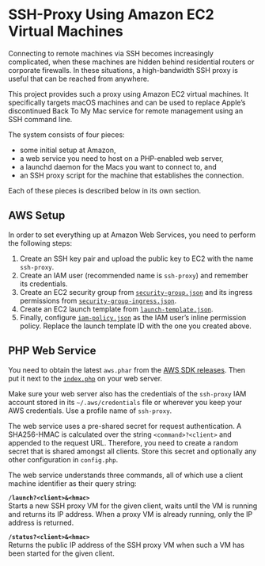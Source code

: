 SSH-Proxy Using Amazon EC2 Virtual Machines
===========================================

Connecting to remote machines via SSH becomes increasingly complicated, when these machines 
are hidden behind residential routers or corporate firewalls. In these situations, a 
high-bandwidth SSH proxy is useful that can be reached from anywhere.

This project provides such a proxy using Amazon EC2 virtual machines. It specifically 
targets macOS machines and can be used to replace Apple’s discontinued Back To My Mac 
service for remote management using an SSH command line.

The system consists of four pieces:
* some initial setup at Amazon,
* a web service you need to host on a PHP-enabled web server,
* a launchd daemon for the Macs you want to connect to, and
* an SSH proxy script for the machine that establishes the connection.

Each of these pieces is described below in its own section.

AWS Setup
---------

In order to set everything up at Amazon Web Services, you need to perform the following 
steps:
1. Create an SSH key pair and upload the public key to EC2 with the name `ssh-proxy`.
2. Create an IAM user (recommended name is `ssh-proxy`) and remember its credentials.
3. Create an EC2 security group from 
   [`security-group.json`](https://github.com/mroi/aws-ssh-proxy/blob/master/aws/security-group.json) 
   and its ingress permissions from 
   [`security-group-ingress.json`](https://github.com/mroi/aws-ssh-proxy/blob/master/aws/security-group-ingress.json).
4. Create an EC2 launch template from 
   [`launch-template.json`](https://github.com/mroi/aws-ssh-proxy/blob/master/aws/launch-template.json).
5. Finally, configure 
   [`iam-policy.json`](https://github.com/mroi/aws-ssh-proxy/blob/master/aws/iam-policy.json) 
   as the IAM user’s inline permission policy. Replace the launch template ID with the one 
   you created above.

PHP Web Service
---------------

You need to obtain the latest `aws.phar` from the [AWS SDK 
releases](https://github.com/aws/aws-sdk-php/releases). Then put it next to the 
[`index.php`](https://github.com/mroi/aws-ssh-proxy/blob/master/index.php) on your web 
server.

Make sure your web server also has the credentials of the `ssh-proxy` IAM account stored in 
its `~/.aws/credentials` file or wherever you keep your AWS credentials. Use a profile name 
of `ssh-proxy`.

The web service uses a pre-shared secret for request authentication. A SHA256-HMAC is 
calculated over the string `<command>?<client>` and appended to the request URL. Therefore, 
you need to create a random secret that is shared amongst all clients. Store this secret and 
optionally any other configuration in `config.php`.

The web service understands three commands, all of which use a client machine identifier as 
their query string:

**`/launch?<client>&<hmac>`**  
Starts a new SSH proxy VM for the given client, waits until the VM is running and returns 
its IP address. When a proxy VM is already running, only the IP address is returned.

**`/status?<client>&<hmac>`**  
Returns the public IP address of the SSH proxy VM when such a VM has been started for the 
given client.

